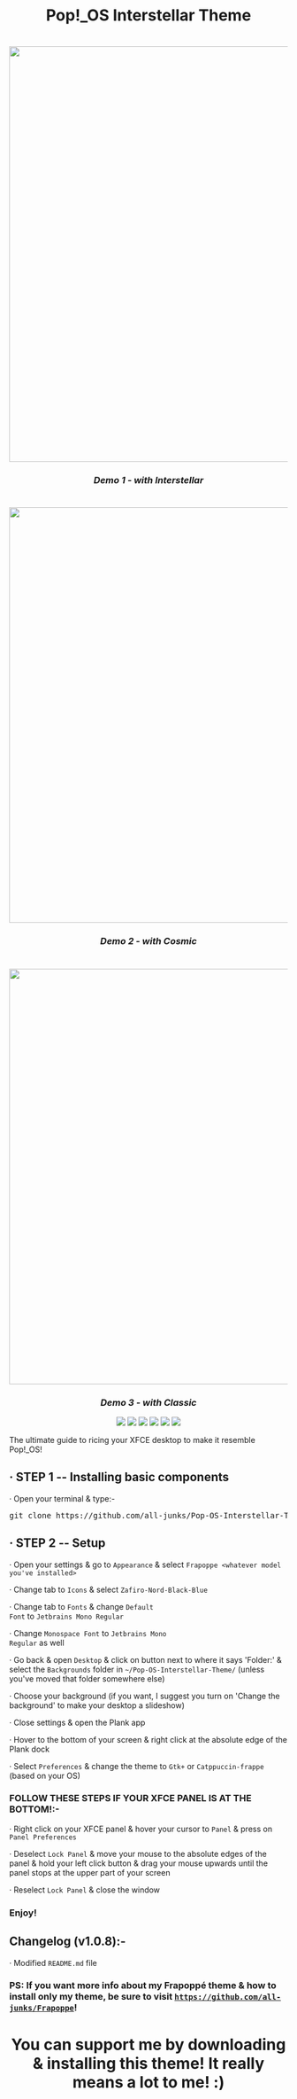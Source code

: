 <h1 align="center"> Pop!_OS Interstellar Theme </h1>

<h1 align="center"><img width=750 src="https://github.com/all-junks/Pop-OS-Interstellar-Theme/blob/main/Demos/demo1.png"/></h1>
<h3 align="center"><em>Demo 1 - with Interstellar</em></h3>
<h1 align="center"><img width=750 src="https://github.com/all-junks/Pop-OS-Interstellar-Theme/blob/main/Demos/demo2.png"/></h1>
<h3 align="center"><em>Demo 2 - with Cosmic</em></h3>
<h1 align="center"><img width=750 src="https://github.com/all-junks/Pop-OS-Interstellar-Theme/blob/main/Demos/demo3.png"/></h1>
<h3 align="center"><em>Demo 3 - with Classic</em></h3>

<p align="center">
  <img src="https://img.shields.io/badge/OS-Linux_Only-f9e2af?style=for-the-badge&logo=linux&logoColor=f9e2af"/>
  <img src="https://img.shields.io/badge/DE-XFCE_ONLY-cba6f7?style=for-the-badge"/>
  <img src="https://img.shields.io/github/stars/all-junks/Pop-OS-Interstellar-Theme?style=for-the-badge&color=e5c890"/>
  <img src="https://img.shields.io/github/downloads/all-junks/Pop-OS-Interstellar-Theme/total?style=for-the-badge&color=a6e3a1"/>
  <img src="https://img.shields.io/badge/License-GPL--3.0-f38ba8?style=for-the-badge&logo=gnu&logoColor=f38ba8"/>
  <img src="https://img.shields.io/badge/Status-WIP-e64553?style=for-the-badge"/>
</p>

The ultimate guide to ricing your XFCE desktop to make it resemble Pop!_OS!

## · STEP 1 -- Installing basic components

· Open your terminal & type:-

<pre>git clone https://github.com/all-junks/Pop-OS-Interstellar-Theme.git; cd Pop-OS-Interstellar-Theme/; chmod 755 install.sh; chmod +x install.sh; ./install.sh  </pre>

## · STEP  2 -- Setup

· Open your settings & go to <code>Appearance</code> & select <code>Frapoppe <whatever model you've installed></code>

· Change tab to <code>Icons</code> & select <code>Zafiro-Nord-Black-Blue</code>

· Change tab to <code>Fonts</code> & change <code>Default Font</code> to <code>Jetbrains Mono Regular</code>

· Change <code>Monospace Font</code> to <code>Jetbrains Mono Regular</code> as well

· Go back & open <code>Desktop</code> & click on button next to where it says 'Folder:' & select the <code>Backgrounds</code> folder in <code>~/Pop-OS-Interstellar-Theme/</code> (unless you've moved that folder somewhere else)

· Choose your background (if you want, I suggest you turn on 'Change the background' to make your desktop a slideshow)

· Close settings & open the Plank app

· Hover to the bottom of your screen & right click at the absolute edge of the Plank dock

· Select <code>Preferences</code> & change the theme to <code>Gtk+</code> or <code>Catppuccin-frappe</code> (based on your OS)

### FOLLOW THESE STEPS IF YOUR XFCE PANEL IS AT THE BOTTOM!:-

· Right click on your XFCE panel & hover your cursor to <code>Panel</code> & press on <code>Panel Preferences</code> 

· Deselect <code>Lock Panel</code> & move your mouse to the absolute edges of the panel & hold your left click button & drag your mouse upwards until the panel stops at the upper part of your screen

· Reselect <code>Lock Panel</code> & close the window

### Enjoy!

## Changelog (v1.0.8):-

· Modified <code>README.md</code> file

### PS: If you want more info about my Frapoppé theme & how to install only my theme, be sure to visit <code>https://github.com/all-junks/Frapoppe</code>!

<h1 align="center"> You can support me by downloading & installing this theme!
It really means a lot to me! :) </h1>
